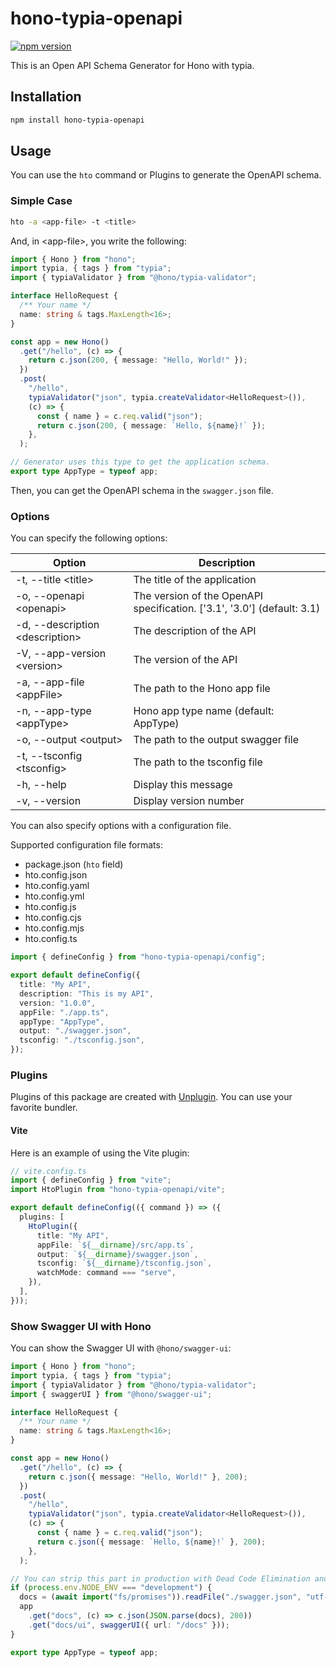 # hono-typia-openapi

[![npm version](https://badge.fury.io/js/hono-typia-openapi.svg)](https://badge.fury.io/js/hono-typia-openapi)

This is an Open API Schema Generator for Hono with typia.

## Installation

```bash
npm install hono-typia-openapi
```

## Usage

You can use the `hto` command or Plugins to generate the OpenAPI schema.

### Simple Case

```bash
hto -a <app-file> -t <title>
```

And, in &lt;app-file&gt;, you write the following:

```typescript
import { Hono } from "hono";
import typia, { tags } from "typia";
import { typiaValidator } from "@hono/typia-validator";

interface HelloRequest {
  /** Your name */
  name: string & tags.MaxLength<16>;
}

const app = new Hono()
  .get("/hello", (c) => {
    return c.json(200, { message: "Hello, World!" });
  })
  .post(
    "/hello",
    typiaValidator("json", typia.createValidator<HelloRequest>()),
    (c) => {
      const { name } = c.req.valid("json");
      return c.json(200, { message: `Hello, ${name}!` });
    },
  );

// Generator uses this type to get the application schema.
export type AppType = typeof app;
```

Then, you can get the OpenAPI schema in the `swagger.json` file.

### Options

You can specify the following options:

| Option                             | Description                                                             |
| ---------------------------------- | ----------------------------------------------------------------------- |
| -t, --title &lt;title>             | The title of the application                                            |
| -o, --openapi &lt;openapi>         | The version of the OpenAPI specification. ['3.1', '3.0'] (default: 3.1) |
| -d, --description &lt;description> | The description of the API                                              |
| -V, --app-version &lt;version>     | The version of the API                                                  |
| -a, --app-file &lt;appFile>        | The path to the Hono app file                                           |
| -n, --app-type &lt;appType>        | Hono app type name (default: AppType)                                   |
| -o, --output &lt;output>           | The path to the output swagger file                                     |
| -t, --tsconfig &lt;tsconfig>       | The path to the tsconfig file                                           |
| -h, --help                         | Display this message                                                    |
| -v, --version                      | Display version number                                                  |

You can also specify options with a configuration file.

Supported configuration file formats:

- package.json (`hto` field)
- hto.config.json
- hto.config.yaml
- hto.config.yml
- hto.config.js
- hto.config.cjs
- hto.config.mjs
- hto.config.ts

```typescript
import { defineConfig } from "hono-typia-openapi/config";

export default defineConfig({
  title: "My API",
  description: "This is my API",
  version: "1.0.0",
  appFile: "./app.ts",
  appType: "AppType",
  output: "./swagger.json",
  tsconfig: "./tsconfig.json",
});
```

### Plugins

Plugins of this package are created with [Unplugin](https://unplugin.unjs.io/). You can use your favorite bundler.

#### Vite

Here is an example of using the Vite plugin:

```typescript
// vite.config.ts
import { defineConfig } from "vite";
import HtoPlugin from "hono-typia-openapi/vite";

export default defineConfig(({ command }) => ({
  plugins: [
    HtoPlugin({
      title: "My API",
      appFile: `${__dirname}/src/app.ts`,
      output: `${__dirname}/swagger.json`,
      tsconfig: `${__dirname}/tsconfig.json`,
      watchMode: command === "serve",
    }),
  ],
}));
```

### Show Swagger UI with Hono

You can show the Swagger UI with `@hono/swagger-ui`:

```typescript
import { Hono } from "hono";
import typia, { tags } from "typia";
import { typiaValidator } from "@hono/typia-validator";
import { swaggerUI } from "@hono/swagger-ui";

interface HelloRequest {
  /** Your name */
  name: string & tags.MaxLength<16>;
}

const app = new Hono()
  .get("/hello", (c) => {
    return c.json({ message: "Hello, World!" }, 200);
  })
  .post(
    "/hello",
    typiaValidator("json", typia.createValidator<HelloRequest>()),
    (c) => {
      const { name } = c.req.valid("json");
      return c.json({ message: `Hello, ${name}!` }, 200);
    },
  );

// You can strip this part in production with Dead Code Elimination and Replace Identifiers
if (process.env.NODE_ENV === "development") {
  docs = (await import("fs/promises")).readFile("./swagger.json", "utf-8");
  app
    .get("docs", (c) => c.json(JSON.parse(docs), 200))
    .get("docs/ui", swaggerUI({ url: "/docs" }));
}

export type AppType = typeof app;
```
